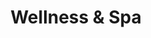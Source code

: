 ---
layout: "pages/wellness-spa.njk"

title: 'Wellness & Spa'
description: 'Centrum wellness Chateau Orlice – miejsce, w którym zapomnisz o codziennym zgiełku. Daj się rozpieszczać i naładuj nową energię.'
permalink: 'pl/wellness-spa/'

eleventyNavigation:
  key: Wellness & Spa
  parent: Usługi i atrakcje
  order: 600


landing:
  breadcrumbsHome: Strona główna
  breadcrumbsCurrent: Wellness

  heading: Wellness & Spa

  mouseIconAlt: Ikona myszki komputerowej

  imageUrl: /assets/images/wellness/wellness-2.jpg
  imageAlt: Kobiety na leżakach w strefie wellness Chateau Orlice


serviceInfo:
  heading: Daj się rozpieszczać w naszym Wellness
  text: Zanurz się w świecie luksusowego relaksu w naszym centrum wellness & spa, gdzie historyczna atmosfera Chateau Orlice łączy się z pierwszorzędną pielęgnacją ciała i umysłu. Każdego dnia możesz odkrywać dobroczynne działanie hydromasażu w jacuzzi, rozgrzać się w saunie fińskiej lub orzeźwić się w prysznicu z zimną wodą.

  items:
    - title: Godziny otwarcia
      subitems:
        - text: Codziennie 10:00–20:00

    - title: Rezerwacje
      subitems:
        - text: Co najmniej 24 godziny wcześniej

    - title: Dostępność
      subitems:
        - text: Dla gości hotelowych i osób z zewnątrz

    - title: Kontakt
      subitems:
        - text: +420 774 000 309
          url: tel:+420774000309
          
        - text: recepce@eywan.cz
          url: mailto:recepce@eywan.cz

  imageUrl: /assets/images/wellness/wellness-3.jpg
  imageAlt: Strefa relaksu w Chateau Orlice

  backgroundAlt: Tło z grafiką Chateau Orlice


equipment:
  topper: Wyposażenie
  heading: Wyposażenie naszego centrum wellness

  items:
    - title: Whirlpool

      imageUrl: /assets/images/wellness/equipment/whirpool.jpg
      imageAlt: Jacuzzi w Chateau Orlice

    - title: Sauna fińska

      imageUrl: /assets/images/wellness/equipment/sauna.jpg
      imageAlt: Sauna fińska w Chateau Orlice

    - title: Pomieszczenie do schładzania

      imageUrl: /assets/images/wellness/equipment/bucket.jpg
      imageAlt: Pomieszczenie do schładzania w Chateau Orlice

    - title: Strefa relaksu

      imageUrl: /assets/images/wellness/wellness-3.jpg
      imageAlt: Strefa relaksu w Chateau Orlice

    - title: Minibar

      imageUrl: /assets/images/wellness/equipment/minibar.jpg
      imageAlt: Minibar w Chateau Orlice

  cta: Cennik usług


spa:
  topper: Masaże i okłady
  heading: Masaże terapeutyczne i dobroczynne okłady
  text: Przygotowaliśmy dla Państwa kompleksową ofertę masaży terapeutycznych i dobroczynnych okładów, które zapewniają ulgę ciału i spokój umysłu. Niezależnie od tego, czy dokuczają Państwu bóle pleców, napięcie mięśni, czy po prostu potrzebują Państwo chwili dla siebie, nasi profesjonalni masażyści są gotowi Państwu pomóc.

  imageUrl: /assets/images/wellness/wellness-4.jpg
  imageAlt: Kobieta korzystająca z zabiegu spa

  backgroundAlt: Tło z grafiką Chateau Orlice


pricing:
  topper: Wyposażenie
  heading: Cennik zabiegów wellness i spa

  wellness: 
    title: Wellness
    
    hotelGuests: 
      title: Goście hotelowi

      rows:
      - cells:
        - text: Rodzaj wstępu
        - text: Liczba osób
        - text: Czas trwania
        - text: Cena

      - cells:
        - text: Grupa maks. 6 osób
        - text: 1-2 os.
        - text: 60 min.
        - text: 650 CZK

      - cells:
        - text: 
        - text: 1-2 os.
        - text: 90 min.
        - text: 750 CZK

      - cells:
        - text: 
        - text: 3-6 os.
        - text: 90 min.
        - text: 1200 CZK

      - cells:
        - text: Dopłata za prywatność
        - text: 2 os.
        - text: 60 min.
        - text: 550 CZK

    public: 
      title: Osoby z zewnątrz

      rows:
      - cells:
        - text: Rodzaj wstępu
        - text: Liczba osób
        - text: Czas trwania
        - text: Cena

      - cells:
        - text: Grupa maks. 6 osób
        - text: 1-2 os.
        - text: 60 min.
        - text: 650 CZK

      - cells:
        - text: 
        - text: 1-2 os.
        - text: 90 min.
        - text: 750 CZK

      - cells:
        - text: 
        - text: 3-6 os.
        - text: 90 min.
        - text: 1400 CZK

      - cells:
        - text: Dopłata za prywatność
        - text: 2 os.
        - text: 60 min.
        - text: 650 CZK

  massages: 
    - title: Masaże

      rows:
        - cells:
          - text: Część ciała
          - text: Czas trwania
          - text: Cena

        - cells:
          - text: Relaks pleców, karku
          - text: 30 min.
          - text: 650 CZK

        - cells:
          - text: Plecy, kark, nogi
          - text: 60 min.
          - text: 950 CZK

        - cells:
          - text: Całe ciało
          - text: 90 min.
          - text: 1250 CZK

    - title: Masaże hawajskie

      rows:
        - cells:
          - text: Część ciała
          - text: Czas trwania
          - text: Cena

        - cells:
          - text: Plecy, kark
          - text: 45 min.
          - text: 900 CZK

        - cells:
          - text: Plecy, kark, nogi
          - text: 90 min.
          - text: 1200 CZK

    - title: Masaż gorącymi kamieniami

      rows:
        - cells:
          - text: Część ciała
          - text: Czas trwania
          - text: Cena

        - cells:
          - text: Plecy, kark, nogi
          - text: 60 min.
          - text: 1200 CZK

        - cells:
          - text: Plecy, kark, stopy
          - text: 90 min.
          - text: 1800 CZK

  specialWraps:
    - title: Okład lawendowy

      rows:
        - cells:
          - text: Część ciała
          - text: Czas trwania
          - text: Cena

        - cells:
          - text: Plecy, kark
          - text: 25 min.
          - text: 690 CZK

        - cells:
          - text: Nogi, ręce
          - text: 20 min.
          - text: 490 CZK

    - title: Okład z torfu

      rows:
        - cells:
          - text: Część ciała
          - text: Czas trwania
          - text: Cena

        - cells:
          - text: Plecy, kark
          - text: 25 min.
          - text: 690 CZK

        - cells:
          - text: Nogi, ręce
          - text: 20 min.
          - text: 590 CZK

    - title: Okład z konopi

      rows:
        - cells:
          - text: Partie ciała
          - text: Czas trwania
          - text: Cena

        - cells:
          - text: Plecy, szyja
          - text: 25 min.
          - text: 690 CZK

        - cells:
          - text: Nogi, ręce
          - text: 20 min.
          - text: 490 CZK

    - title: Okład kokosowy

      rows:
        - cells:
          - text: Partie ciała
          - text: Czas trwania
          - text: Cena

        - cells:
          - text: Plecy, kark
          - text: 25 min.
          - text: 790 CZK

        - cells:
          - text: Nogi, ręce
          - text: 20 min.
          - text: 590 CZK
---